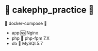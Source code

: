 # :cake: cakephp_practice :running:

:whale: docker-compose :whale:
- app :ng: Nginx
- php :elephant: php-fpm 7.X
- db :dolphin: MySQL5.7